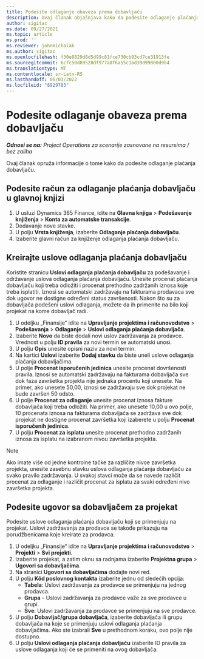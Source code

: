 ```yaml
---
title: Podesite odlaganje obaveza prema dobavljaču
description: Ovaj članak objašnjava kako da podesite odlaganje plaćanja dobavljaču.
author: sigitac
ms.date: 09/27/2021
ms.topic: article
ms.prod: ''
ms.reviewer: johnmichalak
ms.author: sigitac
ms.openlocfilehash: f30e8829d8d5d99c81fce730cb93cd7ce31913fe
ms.sourcegitcommit: 6cfc50d89528df977a8f6a55c1ad39d99800d9b4
ms.translationtype: MT
ms.contentlocale: sr-Latn-RS
ms.lasthandoff: 06/03/2022
ms.locfileid: "8929783"
---
```

# <a name="set-up-vendor-retention"></a>Podesite odlaganje obaveza prema dobavljaču

_**Odnosi se na:** Project Operations za scenarije zasnovane na resursima / bez zaliha_

Ovaj članak opruža informacije o tome kako da podesite odlaganje plaćanja dobavljaču.

## <a name="set-up-a-vendor-retention-account-in-general-ledger"></a>Podesite račun za odlaganje plaćanja dobavljaču u glavnoj knjizi

1. U usluzi Dynamics 365 Finance, idite na **Glavna knjiga** > **Podešavanje knjiženja** > **Konta za automatske transakcije**.
2. Dodavanje nove stavke.
3. U polju **Vrsta knjiženja**, izaberite **Odlaganje plaćanja dobavljaču**.
4. Izaberite glavni račun za knjiženje odlaganja plaćanja dobavljaču.

## <a name="create-vendor-retention-terms"></a>Kreirajte uslove odlaganja plaćanja dobavljaču

Koristite stranicu **Uslovi odlaganja plaćanja dobavljaču** za podešavanje i održavanje uslova odlaganja plaćanja dobavljaču. Unesite procenat plaćanja dobavljaču koji treba odložiti i procenat prethodno zadržanih iznosa koje treba isplatiti. Iznosi se automatski zadržavaju na fakturama prodavaca sve dok ugovor ne dostigne određeni status završenosti. Nakon što su za dobavljača podešeni uslovi odlaganja, možete da ih primenite na bilo koji projekat na kome dobavljač radi.

1. U odeljku „Finansije“ idite na **Upravljanje projektima i računovodstvo** > **Podešavanja** > **Odlaganje** > **Uslovi odlaganja plaćanja dobavljača**.
2. Izaberite **Novo** da biste dodali novi uslov zadržavanja za prodavce. Vrednost u polju **ID pravila** za novi termin se automatski unosi. 
3. U polju **Opis** unesite opisni naziv za novi termin.
4. Na kartici **Uslovi** izaberite **Dodaj stavku** da biste uneli uslove odlaganja plaćanja dobavljačima.
5. U polje **Procenat isporučenih jedinica** unesite procenat dovršenosti pravila. Iznosi se automatski zadržavaju na fakturama dobavljača sve dok faza završetka projekta nije jednaka procentu koji unesete. Na primer, ako unesete 50,00, iznosi se zadržavaju sve dok projekat ne bude završen 50 odsto.
6. U polje **Procenat za odlaganje** unesite procenat iznosa fakture dobavljača koji treba odložiti. Na primer, ako unesete 10,00 u ovo polje, 10 procenata iznosa na fakturama dobavljača se zadržava sve dok projekat ne dostigne procenat završetka koji izaberete u polju **Procenat isporučenih jedinica**.
7. U polju **Procenat za isplatu** unesite procenat prethodno zadržanih iznosa za isplatu na izabranom nivou završetka projekta.

> [!NOTE]
> Ako imate više od jedne kontrolne tačke za različite nivoe završetka projekta, unesite zasebnu stavku uslova odlaganja plaćanja dobavljaču za svako pravilo zadržavanja. U svakoj stavci može da se navede različit procenat za odlaganje i različit procenat za isplatu za svaki određeni nivo završetka projekta.

## <a name="set-up-a-vendor-agreement-for-the-project"></a>Podesite ugovor sa dobavljačem za projekat

Podesite uslove odlaganja plaćanja dobavljaču koji se primenjuju na projekat. Uslovi zadržavanja za prodavce se takođe prikazuju na porudžbenicama koje kreirate za prodavca.

1. U odeljku „Finansije“ idite na **Upravljanje projektima i računovodstvo** > **Projekti** > **Svi projekti**. 
2. Izaberite projekat, a zatim oknu sa radnjama izaberite **Projektna grupa** > **Ugovori sa dobavljačima**.
3. Na stranici **Ugovori sa dobavljačima** dodajte novi red.
4. U polju **Kôd poslovnog kontakta** izaberite jednu od sledećih opcija:
   - **Tabela**: Uslovi zadržavanja za prodavce se primenjuju na jednog prodavca.
   - **Grupa** – Uslovi zadržavanja za prodavce važe za sve prodavce u grupi.
   - **Sve**: Uslovi zadržavanja za prodavce se primenjuju na sve prodavce.
5. U polju **Dobavljač/grupa dobavljača**, izaberite dobavljača ili grupu dobavljača na koje se primenjuju uslovi odlaganja plaćanja dobavljačima. Ako ste izabrali **Sve** u prethodnom koraku, ovo polje nije dostupno.
6. U polju **Uslovi odlaganja plaćanja dobavljaču** izaberite ID pravila za uslove odlaganja koji će se primeniti na ovog dobavljača.

